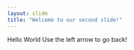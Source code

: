 ```yaml
---
layout: slide
title: "Welcome to our second slide!"
---
```

Hello World 
Use the left arrow to go back!
